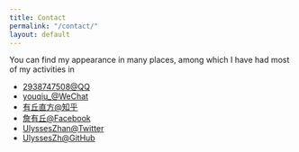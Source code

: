 ```yaml
---
title: Contact
permalink: "/contact/"
layout: default
---
```


You can find my appearance in many places,
among which I have had most of my activities in
* [2938747508@QQ](https://qm.qq.com/cgi-bin/qm/qr?k=c2I6ryKrM88hGNJ_fqfnNpZ_jf7U0src])
* [youqiu_@WeChat](https://u.wechat.com/EKf1R7ONrJyjP3RLlvbHMkI)
* [有丘直方@知乎](https://www.zhihu.com/people/ulysseszhan/activities)
* [詹有丘@Facebook](https://www.facebook.com/profile.php?id=100041477590641)
* [UlyssesZhan@Twitter](https://twitter.com/UlyssesZhan)
* [UlyssesZh@GitHub](https://github.com/UlyssesZh/)

